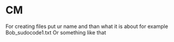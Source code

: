 # CM
For creating files put ur name and than what it is about for example Bob_sudocode1.txt Or something like that
